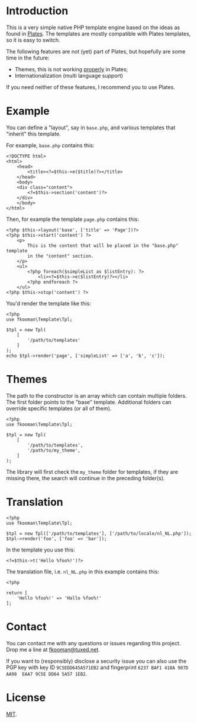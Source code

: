 # Introduction

This is a very simple native PHP template engine based on the ideas as found in 
[Plates](http://platesphp.com/). The templates are mostly compatible with 
Plates templates, so it is easy to switch.

The following features are not (yet) part of Plates, but hopefully are some 
time in the future:

- Themes, this is not working 
  [properly](https://github.com/thephpleague/plates/issues/234) in Plates;
- Internationalization (multi language support)

If you need neither of these features, I recommend you to use Plates.

# Example

You can define a "layout", say in `base.php`, and various templates that 
"inherit" this template.

For example, `base.php` contains this:

    <!DOCTYPE html>
    <html>
        <head>
            <title><?=$this->e($title)?></title>
        </head>
        <body>
        <div class="content">
            <?=$this->section('content')?>
        </div>
        </body>
    </html>

Then, for example the template `page.php` contains this:

    <?php $this->layout('base', ['title' => 'Page'])?>
    <?php $this->start('content') ?>
        <p>
            This is the content that will be placed in the "base.php" template 
            in the "content" section.
        </p>
        <ul>
            <?php foreach($simpleList as $listEntry): ?>
                <li><?=$this->e($listEntry)?></li>
            <?php endforeach ?>
        </ul>
    <?php $this->stop('content') ?>

You'd render the template like this:

    <?php
    use fkooman\Template\Tpl;

    $tpl = new Tpl(
        [
            '/path/to/templates'
        ]
    );
    echo $tpl->render('page', ['simpleList' => ['a', 'b', 'c']);

# Themes

The path to the constructor is an array which can contain multiple folders. 
The first folder points to the "base" template. Additional folders can 
override specific templates (or all of them).

    <?php
    use fkooman\Template\Tpl;

    $tpl = new Tpl(
        [
            '/path/to/templates',
            '/path/to/my_theme',
        ]
    );

The library will first check the `my_theme` folder for templates, if they are 
missing there, the search will continue in the preceding folder(s).

# Translation

    <?php
    use fkooman\Template\Tpl;

    $tpl = new Tpl(['/path/to/templates'], ['/path/to/locale/nl_NL.php']);
    $tpl->render('foo', ['foo' => 'bar']);

In the template you use this:

    <?=$this->t('Hello %foo%!')?>

The translation file, i.e. `nl_NL.php` in this example contains this:

    <?php

    return [
        'Hello %foo%!' => 'Hallo %foo%!'
    ];

# Contact

You can contact me with any questions or issues regarding this project. Drop
me a line at [fkooman@tuxed.net](mailto:fkooman@tuxed.net).

If you want to (responsibly) disclose a security issue you can also use the
PGP key with key ID `9C5EDD645A571EB2` and fingerprint
`6237 BAF1 418A 907D AA98  EAA7 9C5E DD64 5A57 1EB2`.

# License

[MIT](LICENSE).
